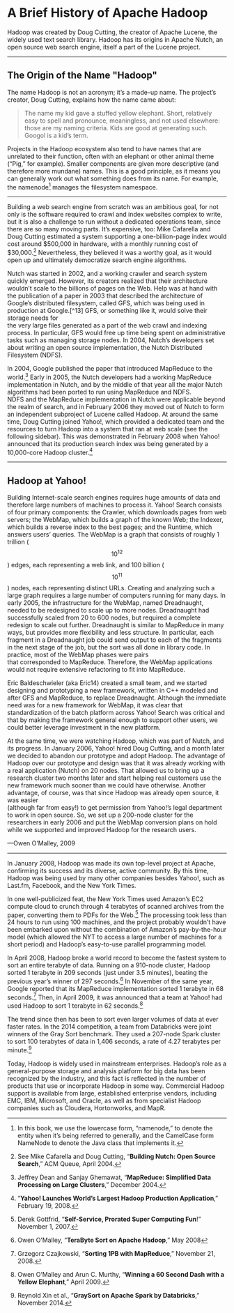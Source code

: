# A Brief History of Apache Hadoop

Hadoop was created by Doug Cutting, the creator of Apache Lucene, the widely used text search library. Hadoop has its origins in Apache Nutch, an open source web search engine, itself a part of the Lucene project.

---

## The Origin of the Name "Hadoop"

The name Hadoop is not an acronym; it’s a made-up name. The project’s creator, Doug Cutting, explains how the name came about:

> The name my kid gave a stuffed yellow elephant. Short, relatively easy to spell and pronounce, meaningless, and not used elsewhere: those are my naming criteria. Kids are good at generating such. Googol is a kid’s term.

Projects in the Hadoop ecosystem also tend to have names that are unrelated to their function, often with an elephant or other animal theme \(“Pig,” for example\). Smaller components are given more descriptive \(and therefore more mundane\) names. This is a good principle, as it means you can generally work out what something does from its name. For example, the namenode[^1] manages the filesystem namespace.

---

Building a web search engine from scratch was an ambitious goal, for not only is the software required to crawl and index websites complex to write, but it is also a challenge to run without a dedicated operations team, since there are so many moving parts. It’s expensive, too: Mike Cafarella and Doug Cutting estimated a system supporting a one-billion-page index would cost around $500,000 in hardware, with a monthly running cost of $30,000.[^2] Nevertheless, they believed it was a worthy goal, as it would open up and ultimately democratize search engine algorithms.

Nutch was started in 2002, and a working crawler and search system quickly emerged. However, its creators realized that their architecture wouldn’t scale to the billions of pages on the Web. Help was at hand with the publication of a paper in 2003 that described the architecture of Google’s distributed filesystem, called GFS, which was being used in production at Google.[^13] GFS, or something like it, would solve their storage needs for  
the very large files generated as a part of the web crawl and indexing process. In particular, GFS would free up time being spent on administrative tasks such as managing storage nodes. In 2004, Nutch’s developers set about writing an open source implementation, the Nutch Distributed Filesystem \(NDFS\).

In 2004, Google published the paper that introduced MapReduce to the world.[^4] Early in 2005, the Nutch developers had a working MapReduce implementation in Nutch, and by the middle of that year all the major Nutch algorithms had been ported to run using MapReduce and NDFS.  
NDFS and the MapReduce implementation in Nutch were applicable beyond the realm of search, and in February 2006 they moved out of Nutch to form an independent subproject of Lucene called Hadoop. At around the same time, Doug Cutting joined Yahoo!, which provided a dedicated team and the resources to turn Hadoop into a system that ran at web scale \(see the following sidebar\). This was demonstrated in February 2008 when Yahoo! announced that its production search index was being generated by a 10,000-core Hadoop cluster.[^5]

---

## Hadoop at Yahoo!

Building Internet-scale search engines requires huge amounts of data and therefore large numbers of machines to process it. Yahoo! Search consists of four primary components: the Crawler, which downloads pages from web servers; the WebMap, which builds a graph of the known Web; the Indexer, which builds a reverse index to the best pages; and the Runtime, which answers users’ queries. The WebMap is a graph that consists of roughly 1 trillion \($$10^{12}$$\) edges, each representing a web link, and 100 billion \($$10^{11}$$\) nodes, each representing distinct URLs. Creating and analyzing such a large graph requires a large number of computers running for many days. In early 2005, the infrastructure for the WebMap, named Dreadnaught, needed to be redesigned to scale up to more nodes. Dreadnaught had successfully scaled from 20 to 600 nodes, but required a complete redesign to scale out further. Dreadnaught is similar to MapReduce in many ways, but provides more flexibility and less structure. In particular, each fragment in a Dreadnaught job could send output to each of the fragments in the next stage of the job, but the sort was all done in library code. In practice, most of the WebMap phases were pairs  
that corresponded to MapReduce. Therefore, the WebMap applications would not require extensive refactoring to fit into MapReduce.

Eric Baldeschwieler \(aka Eric14\) created a small team, and we started designing and prototyping a new framework, written in C++ modeled and after GFS and MapReduce, to replace Dreadnaught. Although the immediate need was for a new framework for WebMap, it was clear that standardization of the batch platform across Yahoo! Search was critical and that by making the framework general enough to support other users, we could better leverage investment in the new platform.

At the same time, we were watching Hadoop, which was part of Nutch, and its progress. In January 2006, Yahoo! hired Doug Cutting, and a month later we decided to abandon our prototype and adopt Hadoop. The advantage of Hadoop over our prototype and design was that it was already working with a real application \(Nutch\) on 20 nodes. That allowed us to bring up a research cluster two months later and start helping real customers use the new framework much sooner than we could have otherwise. Another advantage, of course, was that since Hadoop was already open source, it was easier  
\(although far from easy!\) to get permission from Yahoo!’s legal department to work in open source. So, we set up a 200-node cluster for the researchers in early 2006 and put the WebMap conversion plans on hold while we supported and improved Hadoop for the research users.

—Owen O’Malley, 2009

---

In January 2008, Hadoop was made its own top-level project at Apache, confirming its success and its diverse, active community. By this time, Hadoop was being used by many other companies besides Yahoo!, such as Last.fm, Facebook, and the New York Times.

In one well-publicized feat, the New York Times used Amazon’s EC2 compute cloud to crunch through 4 terabytes of scanned archives from the paper, converting them to PDFs for the Web.[^6] The processing took less than 24 hours to run using 100 machines, and the project probably wouldn’t have been embarked upon without the combination of Amazon’s pay-by-the-hour model \(which allowed the NYT to access a large number of machines for a short period\) and Hadoop’s easy-to-use parallel programming model.

In April 2008, Hadoop broke a world record to become the fastest system to sort an entire terabyte of data. Running on a 910-node cluster, Hadoop sorted 1 terabyte in 209 seconds \(just under 3.5 minutes\), beating the previous year’s winner of 297 seconds.[^7] In November of the same year, Google reported that its MapReduce implementation sorted 1 terabyte in 68 seconds.[^8] Then, in April 2009, it was announced that a team at Yahoo! had used Hadoop to sort 1 terabyte in 62 seconds.[^9]

The trend since then has been to sort even larger volumes of data at ever faster rates. In the 2014 competition, a team from Databricks were joint winners of the Gray Sort benchmark. They used a 207-node Spark cluster to sort 100 terabytes of data in 1,406 seconds, a rate of 4.27 terabytes per minute.[^10]

Today, Hadoop is widely used in mainstream enterprises. Hadoop’s role as a general-purpose storage and analysis platform for big data has been recognized by the industry, and this fact is reflected in the number of products that use or incorporate Hadoop in some way. Commercial Hadoop support is available from large, established enterprise vendors, including EMC, IBM, Microsoft, and Oracle, as well as from specialist Hadoop companies such as Cloudera, Hortonworks, and MapR.

[^1]: In this book, we use the lowercase form, “namenode,” to denote the entity when it’s being referred to generally, and the CamelCase form NameNode to denote the Java class that implements it.

[^2]: See Mike Cafarella and Doug Cutting, “**Building Nutch: Open Source Search**,” ACM Queue, April 2004.

[^3]: Sanjay Ghemawat, Howard Gobioff, and Shun-Tak Leung, “**The Google File System**,” October 2003.

[^4]: Jeffrey Dean and Sanjay Ghemawat, “**MapReduce: Simplified Data Processing on Large Clusters**,” December 2004.

[^5]: “**Yahoo! Launches World’s Largest Hadoop Production Application**,” February 19, 2008.

[^6]: Derek Gottfrid, “**Self-Service, Prorated Super Computing Fun**!” November 1, 2007.

[^7]: Owen O’Malley, “**TeraByte Sort on Apache Hadoop**,” May 2008

[^8]: Grzegorz Czajkowski, “**Sorting 1PB with MapReduce**,” November 21, 2008.

[^9]: Owen O’Malley and Arun C. Murthy, “**Winning a 60 Second Dash with a Yellow Elephant**,” April 2009.

[^10]: Reynold Xin et al., “**GraySort on Apache Spark by Databricks**,” November 2014.

